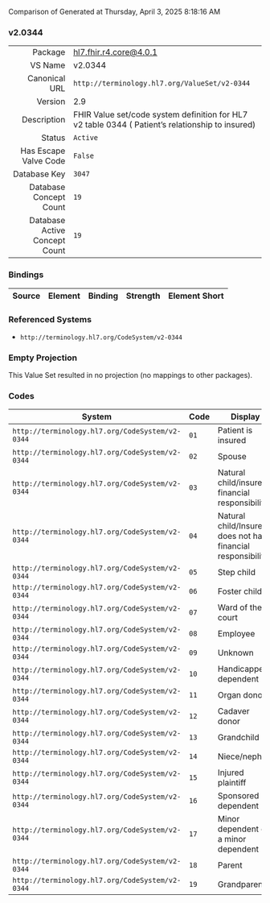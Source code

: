 Comparison of 
Generated at Thursday, April 3, 2025 8:18:16 AM

### v2.0344

|      |     |
| ---: | --- |
| Package | hl7.fhir.r4.core@4.0.1 |
| VS Name | v2.0344 |
| Canonical URL | `http://terminology.hl7.org/ValueSet/v2-0344` |
| Version | 2.9 |
| Description | FHIR Value set/code system definition for HL7 v2 table 0344 ( Patient’s relationship to insured) |
| Status | `Active` |
| Has Escape Valve Code | `False` |
| Database Key | `3047` |
| Database Concept Count | `19` |
| Database Active Concept Count | `19` |
### Bindings

| Source | Element | Binding | Strength | Element Short |
| ------ | ------- | ------- | -------- | ------------- |

### Referenced Systems

* `http://terminology.hl7.org/CodeSystem/v2-0344`
### Empty Projection

This Value Set resulted in no projection (no mappings to other packages).

### Codes

| System | Code | Display |
| ------ | ---- | ------- |
| `http://terminology.hl7.org/CodeSystem/v2-0344` | `01` | Patient is insured |
| `http://terminology.hl7.org/CodeSystem/v2-0344` | `02` | Spouse |
| `http://terminology.hl7.org/CodeSystem/v2-0344` | `03` | Natural child/insured financial responsibility |
| `http://terminology.hl7.org/CodeSystem/v2-0344` | `04` | Natural child/Insured does not have financial responsibility |
| `http://terminology.hl7.org/CodeSystem/v2-0344` | `05` | Step child |
| `http://terminology.hl7.org/CodeSystem/v2-0344` | `06` | Foster child |
| `http://terminology.hl7.org/CodeSystem/v2-0344` | `07` | Ward of the court |
| `http://terminology.hl7.org/CodeSystem/v2-0344` | `08` | Employee |
| `http://terminology.hl7.org/CodeSystem/v2-0344` | `09` | Unknown |
| `http://terminology.hl7.org/CodeSystem/v2-0344` | `10` | Handicapped dependent |
| `http://terminology.hl7.org/CodeSystem/v2-0344` | `11` | Organ donor |
| `http://terminology.hl7.org/CodeSystem/v2-0344` | `12` | Cadaver donor |
| `http://terminology.hl7.org/CodeSystem/v2-0344` | `13` | Grandchild |
| `http://terminology.hl7.org/CodeSystem/v2-0344` | `14` | Niece/nephew |
| `http://terminology.hl7.org/CodeSystem/v2-0344` | `15` | Injured plaintiff |
| `http://terminology.hl7.org/CodeSystem/v2-0344` | `16` | Sponsored dependent |
| `http://terminology.hl7.org/CodeSystem/v2-0344` | `17` | Minor dependent of a minor dependent |
| `http://terminology.hl7.org/CodeSystem/v2-0344` | `18` | Parent |
| `http://terminology.hl7.org/CodeSystem/v2-0344` | `19` | Grandparent |
